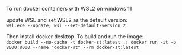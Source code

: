 To run docker containers with WSL2 on windows 11

update WSL and set WSL2 as the default version:\
```wsl.exe --update; wsl --set-default-version 2```

Then install docker desktop. To build and run the image:\
```docker build --no-cache -t docker-st:latest .; docker run -it -p 8000:8000 --name "docker-st" --rm docker-st:latest```
